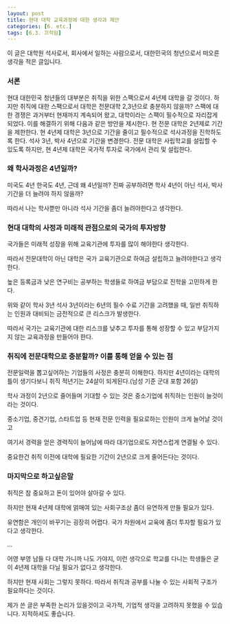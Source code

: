 ```yaml
---
layout: post
title: 현대 대학 교육과정에 대한 생각과 제안
categories: [6. etc.]
tags: [6.3. 끄적임]
---
```


이 글은 대학원 석사로서, 회사에서 일하는 사람으로서, 대한민국의 청년으로서 떠오른 생각을 적은 글입니다.

### 서론

현대 대한민국 청년들의 대부분은 취직을 위한 스팩으로서 4년제 대학을 갈 것이다. 
하지만 취직에 대한 스팩으로서 대학은 전문대학 2,3년으로 충분하지 않을까? 
스팩에 대한 경쟁은 과거부터 현재까지 계속되어 왔고, 대학이라는 스팩이 필수적으로 자리잡게 되었다. 
이를 해결하기 위해 다음과 같은 방안을 제시한다. 현 전문 대학은 2년제로 기간을 제한한다. 
현 4년제 대학은 3년으로 기간을 줄이고 필수적으로 석사과정을 진학하도록 한다. 
석사 3년, 박사 4년으로 기간을 변경한다. 
전문 대학은 사립학교를 설립할 수 있도록 하지만, 현 4년제 대학은 국가적 투자로 국가에서 관리 및 설립한다.

### 왜 학사과정은 4년일까?

미국도 4년 한국도 4년, 근데 왜 4년일까? 진짜 공부하려면 학사 4년이 아닌 석사, 박사 기간을 더 늘려야 하지 않을까?

따라서 나는 학사뿐만 아니라 석사 기간을 좀더 늘려야한다고 생각한다.

### 현대 대학의 사정과 미래적 관점으로의 국가의 투자방향

국가들은 미래적 성장을 위해 교육기관에 투자를 많이 해야한다 생각한다. 

따라서 전문대학이 아닌 대학은 국가 교육기관으로 하여금 설립하고 늘려야한다고 생각한다.

높은 등록금과 낮은 연구비는 공부하는 학생들로 하여금 부담으로 진학을 고민하게 한다.

위와 같이 학사 3년 석사 3년이라는 6년의 필수 수료 기간을 고려했을 때, 일반 취직하는 인원과 대비되는 금전적으로 큰 리스크가 발생한다.

따라서 국가는 교육기관에 대한 리스크를 낮추고 투자를 통해 성장할 수 있고 부담가지지 않는 교육과정을 만들어야 한다.

### 취직에 전문대학으로 충분할까? 이를 통해 얻을 수 있는 점

전문일력을 뽑고싶어하는 기업들의 사정은 충분히 이해한다. 하지만 4년이라는 대학의 틀이 생기다보니 취직 적년기는 24살이 되게된다.(남성 기준 군대 포함 26살)

학사 과정이 2년으로 줄어들며 기대할 수 있는 것은 중소기업에 취직하는 인원이 늘것이라는 것이다.

중소기업, 중견기업, 스타트업 등 현재 전문 인력을 필요로하는 인원이 크게 늘어날 것이고

여기서 경력을 얻은 경력직이 늘어남에 따라 대기업으로도 자연스럽게 연결될 수 있다.

중요한건 취직 이전에 대학에 필요한 기간이 2년으로 크게 줄어든다는 것이다.

### 마지막으로 하고싶은말

취직은 참 중요하고 돈이 있어야 살아갈 수 있다.

하지만 현재 4년제 대학에 얽매여 있는 사회구조상 좀더 유연하게 만들 필요가 있다.

유연함은 개인이 바꾸기는 굉장히 어렵다. 국가 차원에서 교육에 좀더 투자할 필요가 있다고 생각한다.

...

어영 부영 남들 다 대학 가니까 나도 가야지, 이런 생각으로 학교를 다니는 학생들은 굳이 4년제 대학을 다닐 필요가 없다고 생각한다.

하지만 현재 사회는 그렇지 못하다. 따라서 취직과 공부를 나눌 수 있는 사회적 구조가 필요하다는 것이다.

제가 쓴 글은 부족한 논리가 있을것이고 국가적, 기업적 생각을 고려하지 못했을 수 있습니다. 지적하셔도 좋습니다.
